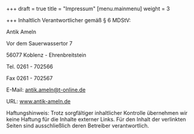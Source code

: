+++
draft = true
title = "Impressum"
[menu.mainmenu]
weight = 3

+++
Inhaltlich Verantwortlicher gemäß § 6 MDStV:

Antik Ameln

Vor dem Sauerwassertor 7

56077 Koblenz - Ehrenbreitstein

 

 

Tel. 0261 - 702566

Fax 0261 - 702567

E-Mail: antik.ameln@t-online.de

URL: www.antik-ameln.de

Haftungshinweis: Trotz sorgfältiger inhaltlicher Kontrolle übernehmen wir keine Haftung für die Inhalte externer Links. Für den Inhalt der verlinkten Seiten sind ausschließlich deren Betreiber verantwortlich.